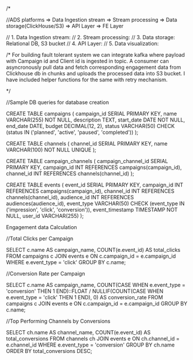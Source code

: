 
/*

//ADS platforms  => Data Ingestion stream  =>  Stream processing  =>  Data storage(ClickHouse/S3)  =>  API Layer => FE Layer


// 1. Data Ingestion stream:
// 2. Stream processing:
// 3. Data storage: Relational DB, S3 bucket
// 4. API Layer: 
// 5. Data visualization:

/* For building fault tolerant system we can integrate kafka where payload with Campaign id and Client id is ingested in topic.
A consumer can asyncronously pull data and fetch corresponding engagement data from Clickhouse db in chunks and uploads the processed data into S3 bucket.
I have included helper functions for the same with retry mechanism.

*/

//Sample DB queries for database creation

CREATE TABLE campaigns (
    campaign_id SERIAL PRIMARY KEY,
    name VARCHAR(255) NOT NULL,
    description TEXT,
    start_date DATE NOT NULL,
    end_date DATE,
    budget DECIMAL(12, 2),
    status VARCHAR(50) CHECK (status IN ('planned', 'active', 'paused', 'completed'))
);

CREATE TABLE channels (
    channel_id SERIAL PRIMARY KEY,
    name VARCHAR(100) NOT NULL UNIQUE
);

CREATE TABLE campaign_channels (
    campaign_channel_id SERIAL PRIMARY KEY,
    campaign_id INT REFERENCES campaigns(campaign_id),
    channel_id INT REFERENCES channels(channel_id)
);

CREATE TABLE events (
    event_id SERIAL PRIMARY KEY,
    campaign_id INT REFERENCES campaigns(campaign_id),
    channel_id INT REFERENCES channels(channel_id),
    audience_id INT REFERENCES audiences(audience_id),
    event_type VARCHAR(50) CHECK (event_type IN ('impression', 'click', 'conversion')),
    event_timestamp TIMESTAMP NOT NULL,
    user_id VARCHAR(255)
);

Engagement data Calculation

//Total Clicks per Campaign

SELECT c.name AS campaign_name, COUNT(e.event_id) AS total_clicks
FROM campaigns c
JOIN events e ON c.campaign_id = e.campaign_id
WHERE e.event_type = 'click'
GROUP BY c.name;



//Conversion Rate per Campaign

SELECT 
    c.name AS campaign_name,
    COUNT(CASE WHEN e.event_type = 'conversion' THEN 1 END)::FLOAT / NULLIF(COUNT(CASE WHEN e.event_type = 'click' THEN 1 END), 0) AS conversion_rate
FROM campaigns c
JOIN events e ON c.campaign_id = e.campaign_id
GROUP BY c.name;



//Top Performing Channels by Conversions

SELECT ch.name AS channel_name, COUNT(e.event_id) AS total_conversions
FROM channels ch
JOIN events e ON ch.channel_id = e.channel_id
WHERE e.event_type = 'conversion'
GROUP BY ch.name
ORDER BY total_conversions DESC;





















